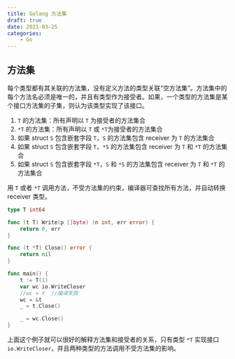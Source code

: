 ```yaml
---
title: Golang 方法集
draft: true
date: 2021-03-25
categories: 
    - Go
---
```



## 方法集

每个类型都有其关联的方法集，没有定义方法的类型关联“空方法集”。方法集中的每个方法名必须是唯一的，并且有类型作为接受者。如果，一个类型的方法集是某个接口方法集的子集，则认为该类型实现了该接口。

1. `T` 的方法集：所有声明以 `T` 为接受者的方法集合
2. `*T` 的方法集：所有声明以 `T` 或 `*T`为接受者的方法集合
3. 如果 struct `S` 包含嵌套字段 `T`，`S` 的方法集包含 receiver 为 `T` 的方法集合
4. 如果 struct `S` 包含嵌套字段 `T`，`*S` 的方法集包含 receiver 为 `T` 和 `*T` 的方法集合
5. 如果 struct `S` 包含嵌套字段 `*T`，`S` 和 `*S` 的方法集包含 receiver 为 `T` 和 `*T` 的方法集合


用 `T` 或者 `*T` 调用方法，不受方法集的约束，编译器可查找所有方法，并自动转换 receiver 类型。

```go
type T int64

func (t T) Write(p []byte) (n int, err error) {
	return 0, err
}

func (t *T) Close() error {
	return nil
}

func main() {
	t := T(1)
	var wc io.WriteCloser
	//wc = t  //编译失败
	wc = &t
	_ = t.Close()

	_ = wc.Close()
}

```

上面这个例子就可以很好的解释方法集和接受者的关系，只有类型 `*T` 实现接口 `io.WriteCloser`，并且两种类型的方法调用不受方法集的影响。
